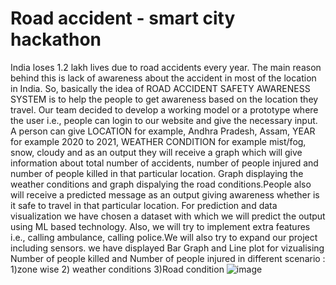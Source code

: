 # Road accident - smart city hackathon
 
India loses 1.2 lakh lives due to road accidents every year. The main reason behind this is lack of awareness about the accident in most of the location in India. So, basically the idea of ROAD ACCIDENT SAFETY AWARENESS SYSTEM is to help the people to get awareness based on the location they travel. Our team decided to develop a working model or a prototype where the user i.e., people can login to our website and give the necessary input. A person can give LOCATION for example, Andhra Pradesh, Assam, YEAR for example 2020 to 2021, WEATHER CONDITION for example mist/fog, snow, cloudy and as an output they will receive a graph which will give information about total number of accidents, number of people injured and number of people killed in that particular location. Graph displaying the weather conditions and graph dispalying the road conditions.People also will receive a predicted message as an output giving awareness whether is it safe to travel in that particular location. For prediction and data visualization we have chosen a dataset with which we will predict the output using ML based technology. Also, we will try to implement extra features i.e., calling ambulance, calling police.We will also try to expand our project including sensors.
we have displayed Bar Graph and Line plot for vizualising Number of people killed and Number of people injured in different scenario : 1)zone wise 2) weather conditions 3)Road condition
![image](https://user-images.githubusercontent.com/75196853/139578079-c3bb64a2-1744-4f85-89eb-cfb1fc6479b8.png)

